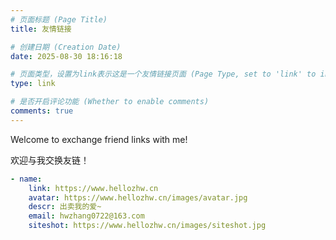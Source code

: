```yaml
---
# 页面标题 (Page Title)
title: 友情链接

# 创建日期 (Creation Date)
date: 2025-08-30 18:16:18

# 页面类型，设置为link表示这是一个友情链接页面 (Page Type, set to 'link' to indicate this is a friend link page)
type: link

# 是否开启评论功能 (Whether to enable comments)
comments: true
---
```

<!-- 页面内容 (Page Content) -->

Welcome to exchange friend links with me!

欢迎与我交换友链！
```yml
- name: 
    link: https://www.hellozhw.cn
    avatar: https://www.hellozhw.cn/images/avatar.jpg
    descr: 出卖我的爱~
    email: hwzhang0722@163.com
    siteshot: https://www.hellozhw.cn/images/siteshot.jpg
```